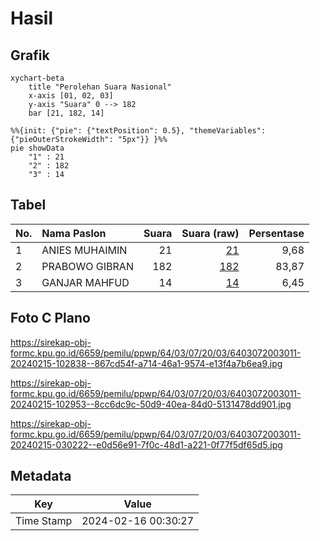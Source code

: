 # Hasil

## Grafik

```mermaid
xychart-beta
    title "Perolehan Suara Nasional"
    x-axis [01, 02, 03]
    y-axis "Suara" 0 --> 182
    bar [21, 182, 14]
```

```mermaid
%%{init: {"pie": {"textPosition": 0.5}, "themeVariables": {"pieOuterStrokeWidth": "5px"}} }%%
pie showData
    "1" : 21
    "2" : 182
    "3" : 14
```

## Tabel

| No. | Nama Paslon    | Suara | Suara (raw) | Persentase |
|:--- |:-------------- | -----:| -----------:| ----------:|
| 1   | ANIES MUHAIMIN | 21    | [21][p-1]   | 9,68       |
| 2   | PRABOWO GIBRAN | 182   | [182][p-2]  | 83,87      |
| 3   | GANJAR MAHFUD  | 14    | [14][p-3]   | 6,45       |


[p-1]: https://github.com/gigit-pemilu/pemilu-2024/blob/main/pilpres/hitung-suara/sub/64-kalimantan-timur/sub/03-berau/sub/07-pulau-derawan/sub/2003-tanjung-batu/sub/011-tps/sub/paslon-1.txt
[p-2]: https://github.com/gigit-pemilu/pemilu-2024/blob/main/pilpres/hitung-suara/sub/64-kalimantan-timur/sub/03-berau/sub/07-pulau-derawan/sub/2003-tanjung-batu/sub/011-tps/sub/paslon-2.txt
[p-3]: https://github.com/gigit-pemilu/pemilu-2024/blob/main/pilpres/hitung-suara/sub/64-kalimantan-timur/sub/03-berau/sub/07-pulau-derawan/sub/2003-tanjung-batu/sub/011-tps/sub/paslon-3.txt

## Foto C Plano

https://sirekap-obj-formc.kpu.go.id/6659/pemilu/ppwp/64/03/07/20/03/6403072003011-20240215-102838--867cd54f-a714-46a1-9574-e13f4a7b6ea9.jpg

https://sirekap-obj-formc.kpu.go.id/6659/pemilu/ppwp/64/03/07/20/03/6403072003011-20240215-102953--8cc6dc9c-50d9-40ea-84d0-5131478dd901.jpg

https://sirekap-obj-formc.kpu.go.id/6659/pemilu/ppwp/64/03/07/20/03/6403072003011-20240215-030222--e0d56e91-7f0c-48d1-a221-0f77f5df65d5.jpg


## Metadata

| Key        | Value               |
| ---------- | ------------------- |
| Time Stamp | 2024-02-16 00:30:27 |



